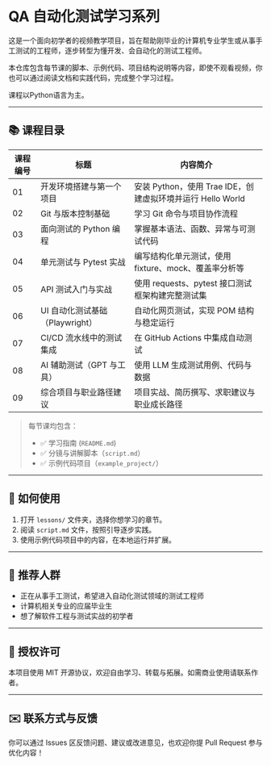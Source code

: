 # QA 自动化测试学习系列

这是一个面向初学者的视频教学项目，旨在帮助刚毕业的计算机专业学生或从事手工测试的工程师，逐步转型为懂开发、会自动化的测试工程师。

本仓库包含每节课的脚本、示例代码、项目结构说明等内容，即使不观看视频，你也可以通过阅读文档和实践代码，完成整个学习过程。

课程以Python语言为主。

---

## 📚 课程目录

| 课程编号 | 标题                        | 内容简介 |
|----------|-----------------------------|----------|
| 01       | 开发环境搭建与第一个项目     | 安装 Python，使用 Trae IDE，创建虚拟环境并运行 Hello World |
| 02       | Git 与版本控制基础           | 学习 Git 命令与项目协作流程 |
| 03       | 面向测试的 Python 编程        | 掌握基本语法、函数、异常与可测试代码 |
| 04       | 单元测试与 Pytest 实战        | 编写结构化单元测试，使用 fixture、mock、覆盖率分析等 |
| 05       | API 测试入门与实战            | 使用 requests、pytest 接口测试框架构建完整测试集 |
| 06       | UI 自动化测试基础（Playwright）| 自动化网页测试，实现 POM 结构与稳定运行 |
| 07       | CI/CD 流水线中的测试集成      | 在 GitHub Actions 中集成自动测试 |
| 08       | AI 辅助测试（GPT 与工具）     | 使用 LLM 生成测试用例、代码与数据 |
| 09       | 综合项目与职业路径建议        | 项目实战、简历撰写、求职建议与职业成长路径 |

> 每节课均包含：
>
> - ✅ 学习指南 (`README.md`)
> - ✅ 分镜与讲解脚本（`script.md`）
> - ✅ 示例代码项目（`example_project/`）

---

## 🚀 如何使用

1. 打开 `lessons/` 文件夹，选择你想学习的章节。
2. 阅读 `script.md` 文件，按照引导逐步实践。
3. 使用示例代码项目中的内容，在本地运行并扩展。

---

## 📌 推荐人群

- 正在从事手工测试，希望进入自动化测试领域的测试工程师
- 计算机相关专业的应届毕业生
- 想了解软件工程与测试实战的初学者

---

## 📜 授权许可

本项目使用 MIT 开源协议，欢迎自由学习、转载与拓展。如需商业使用请联系作者。

---

## ✉️ 联系方式与反馈

你可以通过 Issues 区反馈问题、建议或改进意见，也欢迎你提 Pull Request 参与优化内容！